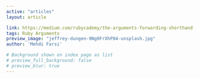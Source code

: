 ```yaml
---
active: "articles"
layout: article

link: https://medium.com/rubycademy/the-arguments-forwarding-shorthand-in-ruby-2-7-af32d58c223b
tags: Ruby Arguments
preview_image: "jeffrey-dungen-9Ng0FrXhP84-unsplash.jpg"
author: 'Mehdi Farsi'

# Background shown on index page as list
# preview_full_background: false
# preview_blur: true
---
```

